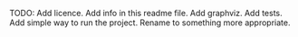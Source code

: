 TODO:
Add licence.
Add info in this readme file.
Add graphviz.
Add tests.
Add simple way to run the project.
Rename to something more appropriate.